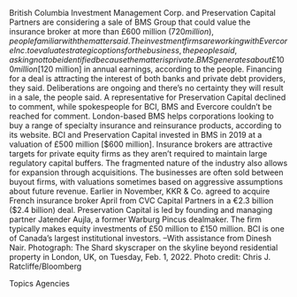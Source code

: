 British Columbia Investment Management Corp. and Preservation Capital Partners are considering a sale of BMS Group that could value the insurance broker at more than £600 million ($720 million), people familiar with the matter said.
The investment firms are working with Evercore Inc. to evaluate strategic options for the business, the people said, asking not to be identified because the matter is private.
BMS generates about £100 million [$120 million] in annual earnings, according to the people. Financing for a deal is attracting the interest of both banks and private debt providers, they said.
Deliberations are ongoing and there’s no certainty they will result in a sale, the people said. A representative for Preservation Capital declined to comment, while spokespeople for BCI, BMS and Evercore couldn’t be reached for comment.
London-based BMS helps corporations looking to buy a range of specialty insurance and reinsurance products, according to its website. BCI and Preservation Capital invested in BMS in 2019 at a valuation of £500 million [$600 million].
Insurance brokers are attractive targets for private equity firms as they aren’t required to maintain large regulatory capital buffers. The fragmented nature of the industry also allows for expansion through acquisitions. The businesses are often sold between buyout firms, with valuations sometimes based on aggressive assumptions about future revenue.
Earlier in November, KKR & Co. agreed to acquire French insurance broker April from CVC Capital Partners in a €2.3 billion ($2.4 billion) deal.
Preservation Capital is led by founding and managing partner Jatender Aujla, a former Warburg Pincus dealmaker. The firm typically makes equity investments of £50 million to £150 million. BCI is one of Canada’s largest institutional investors.
–With assistance from Dinesh Nair.
Photograph: The Shard skyscraper on the skyline beyond residential property in London, UK, on Tuesday, Feb. 1, 2022. Photo credit: Chris J. Ratcliffe/Bloomberg

Topics
Agencies
